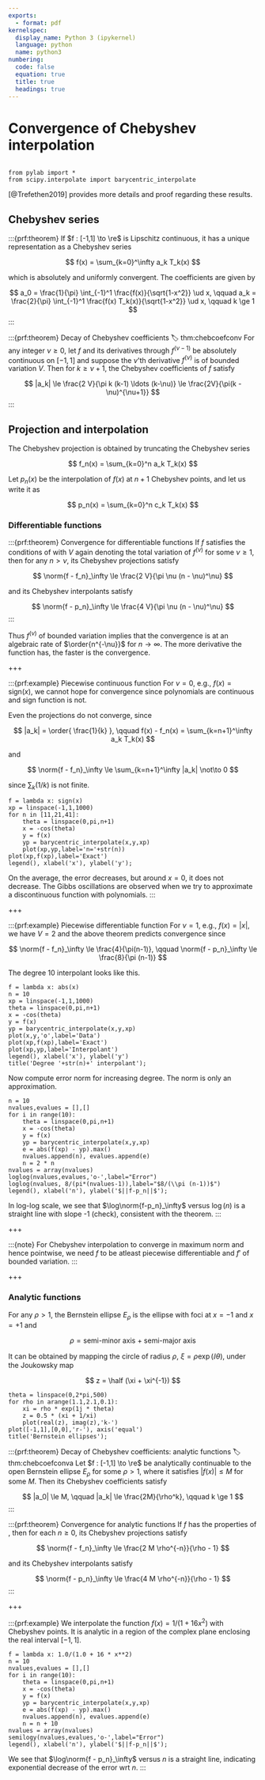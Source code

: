 ```yaml
---
exports:
  - format: pdf
kernelspec:
  display_name: Python 3 (ipykernel)
  language: python
  name: python3
numbering:
  code: false
  equation: true
  title: true
  headings: true
---
```


# Convergence of Chebyshev interpolation

```{include} math.md
```

```{code-cell}
from pylab import *
from scipy.interpolate import barycentric_interpolate
```

[@Trefethen2019] provides more details and proof regarding these results.

## Chebyshev series

:::{prf:theorem}
If $f : [-1,1] \to \re$ is Lipschitz continuous, it has a unique representation as a Chebyshev series

$$
f(x) = \sum_{k=0}^\infty a_k T_k(x)
$$

which is absolutely and uniformly convergent. The coefficients are given by

$$
a_0 = \frac{1}{\pi} \int_{-1}^1 \frac{f(x)}{\sqrt{1-x^2}} \ud x, \qquad
a_k = \frac{2}{\pi} \int_{-1}^1 \frac{f(x) T_k(x)}{\sqrt{1-x^2}} \ud x, \qquad k \ge 1
$$
:::

:::{prf:theorem} Decay of Chebyshev coefficients
:label: thm:chebcoefconv
For any integer $\nu \ge 0$, let $f$ and its derivatives through $f^{(\nu-1)}$ be absolutely continuous on $[-1,1]$ and suppose the $\nu$'th derivative $f^{(\nu)}$ is of bounded variation $V$. Then for $k \ge \nu + 1$, the Chebyshev coefficients of $f$ satisfy

$$
|a_k| \le \frac{2 V}{\pi k (k-1) \ldots (k-\nu)} \le \frac{2V}{\pi(k - \nu)^{\nu+1}}
$$
:::

## Projection and interpolation

The Chebyshev projection is obtained by truncating the Chebyshev series

$$
f_n(x) = \sum_{k=0}^n a_k T_k(x)
$$

Let $p_n(x)$ be the interpolation of $f(x)$ at $n+1$ Chebyshev points, and let us write it as

$$
p_n(x) = \sum_{k=0}^n c_k T_k(x)
$$

### Differentiable functions

:::{prf:theorem} Convergence for differentiable functions
If $f$ satisfies the conditions of [](#thm:chebcoefconv) with $V$ again denoting the total variation of $f^{(\nu)}$ for some $\nu \ge 1$, then for any $n > \nu$, its Chebyshev projections satisfy

$$
\norm{f - f_n}_\infty \le \frac{2 V}{\pi \nu (n - \nu)^\nu}
$$

and its Chebyshev interpolants satisfy

$$
\norm{f - p_n}_\infty \le \frac{4 V}{\pi \nu (n - \nu)^\nu}
$$
:::

Thus $f^{(\nu)}$ of bounded variation implies that the convergence is at an algebraic rate of $\order{n^{-\nu}}$ for $n \to \infty$. The more derivative the function has, the faster is the convergence.

+++

:::{prf:example} Piecewise continuous function
For $\nu = 0$, e.g., $f(x) = \textrm{sign}(x)$, we cannot hope for convergence since polynomials are continuous and sign function is not.

Even the projections do not converge, since

$$
|a_k| = \order{ \frac{1}{k} }, \qquad f(x) - f_n(x) = \sum_{k=n+1}^\infty a_k T_k(x)
$$

and

$$
\norm{f - f_n}_\infty \le \sum_{k=n+1}^\infty |a_k| \not\to 0
$$

since $\sum_k (1/k)$ is not finite.

```{code-cell}
f = lambda x: sign(x)
xp = linspace(-1,1,1000)
for n in [11,21,41]:
    theta = linspace(0,pi,n+1)
    x = -cos(theta)
    y = f(x)
    yp = barycentric_interpolate(x,y,xp)
    plot(xp,yp,label='n='+str(n))
plot(xp,f(xp),label='Exact')
legend(), xlabel('x'), ylabel('y');
```

On the average, the error decreases, but around $x=0$, it does not decrease. The Gibbs oscillations are observed when we try to approximate a discontinuous function with polynomials.
:::

+++

:::{prf:example} Piecewise differentiable function
For $\nu = 1$, e.g., $f(x) = |x|$, we have $V=2$ and the above theorem predicts convergence since

$$
\norm{f - f_n}_\infty \le \frac{4}{\pi(n-1)}, \qquad \norm{f - p_n}_\infty \le \frac{8}{\pi (n-1)}
$$

The degree 10 interpolant looks like this.

```{code-cell}
f = lambda x: abs(x)
n = 10
xp = linspace(-1,1,1000)
theta = linspace(0,pi,n+1)
x = -cos(theta)
y = f(x)
yp = barycentric_interpolate(x,y,xp)
plot(x,y,'o',label='Data')
plot(xp,f(xp),label='Exact')
plot(xp,yp,label='Interpolant')
legend(), xlabel('x'), ylabel('y')
title('Degree '+str(n)+' interpolant');
```

Now compute error norm for increasing degree. The norm is only an approximation.

```{code-cell}
n = 10
nvalues,evalues = [],[]
for i in range(10):
    theta = linspace(0,pi,n+1)
    x = -cos(theta)
    y = f(x)
    yp = barycentric_interpolate(x,y,xp)
    e = abs(f(xp) - yp).max()
    nvalues.append(n), evalues.append(e)
    n = 2 * n
nvalues = array(nvalues)
loglog(nvalues,evalues,'o-',label="Error")
loglog(nvalues, 8/(pi*(nvalues-1)),label="$8/(\\pi (n-1))$")
legend(), xlabel('n'), ylabel('$||f-p_n||$');
```

In log-log scale, we see that $\log\norm{f-p_n}_\infty$ versus $\log(n)$ is a straight line with slope -1 (check), consistent with the theorem.
:::

+++

:::{note}
For Chebyshev interpolation to converge in maximum norm and hence pointwise, we need $f$ to be atleast piecewise differentiable and $f'$ of bounded variation.
:::

+++

### Analytic functions

For any $\rho > 1$, the Bernstein ellipse $E_\rho$ is the ellipse with foci at $x=-1$ and $x=+1$ and 

$$
\rho = \textrm{semi-minor axis + semi-major axis}
$$

It can be obtained by mapping the circle of radius $\rho$, $\xi = \rho \exp(\ii \theta)$, under the Joukowsky map

$$
z = \half (\xi + \xi^{-1})
$$

```{code-cell}
theta = linspace(0,2*pi,500)
for rho in arange(1.1,2.1,0.1):
    xi = rho * exp(1j * theta)
    z = 0.5 * (xi + 1/xi)
    plot(real(z), imag(z),'k-')
plot([-1,1],[0,0],'r-'), axis('equal')
title('Bernstein ellipses');
```

:::{prf:theorem} Decay of Chebyshev coefficients: analytic functions
:label: thm:chebcoefconva
Let $f : [-1,1] \to \re$ be analytically continuable to the open Bernstein ellipse $E_\rho$ for some $\rho > 1$, where it satisfies $|f(x)| \le M$ for some $M$. Then its Chebyshev coefficients satisfy

$$
|a_0| \le M, \qquad |a_k| \le \frac{2M}{\rho^k}, \qquad k \ge 1
$$
:::

:::{prf:theorem} Convergence for analytic functions
If $f$ has the properties of [](#thm:chebcoefconva), then for each $n \ge 0$, its Chebyshev projections satisfy

$$
\norm{f - f_n}_\infty \le \frac{2 M \rho^{-n}}{\rho - 1}
$$

and its Chebyshev interpolants satisfy

$$
\norm{f - p_n}_\infty \le \frac{4 M \rho^{-n}}{\rho - 1}
$$
:::

+++

:::{prf:example}
We interpolate the function $f(x) = 1/(1+16 x^2)$ with Chebyshev points. It is analytic in a region of the complex plane enclosing the real interval $[-1,1]$.

```{code-cell}
f = lambda x: 1.0/(1.0 + 16 * x**2)
n = 10
nvalues,evalues = [],[]
for i in range(10):
    theta = linspace(0,pi,n+1)
    x = -cos(theta)
    y = f(x)
    yp = barycentric_interpolate(x,y,xp)
    e = abs(f(xp) - yp).max()
    nvalues.append(n), evalues.append(e)
    n = n + 10
nvalues = array(nvalues)
semilogy(nvalues,evalues,'o-',label="Error")
legend(), xlabel('n'), ylabel('$||f-p_n||$');
```

We see that $\log\norm{f - p_n}_\infty$ versus $n$ is a straight line, indicating exponential decrease of the error wrt $n$.
:::

